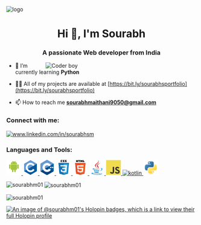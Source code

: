 ![logo](https://github.com/sourabhm01/sourabhm01/blob/main/githubh%20banner.png)
<h1 align="center">Hi 👋, I'm Sourabh</h1>
<h3 align="center">A passionate Web developer from India</h3>
<img align="right" alt="Coder boy" width="400" src="https://gifdb.com/images/high/animated-chock-coding-c78f6elj32sfoi8q.gif">

- 🌱 I’m currently learning **Python**

- 👨‍💻 All of my projects are available at [https://bit.ly/sourabhsportfolio](https://bit.ly/sourabhsportfolio)

- 📫 How to reach me **sourabhmaithani9050@gmail.com**

<h3 align="left">Connect with me:</h3>
<p align="left">
<a href="https://linkedin.com/in/www.linkedin.com/in/sourabhsm" target="blank"><img align="center" src="https://raw.githubusercontent.com/rahuldkjain/github-profile-readme-generator/master/src/images/icons/Social/linked-in-alt.svg" alt="www.linkedin.com/in/sourabhsm" height="30" width="40" /></a>
</p>

<h3 align="left">Languages and Tools:</h3>
<p align="left"> <a href="https://developer.android.com" target="_blank" rel="noreferrer"> <img src="https://raw.githubusercontent.com/devicons/devicon/master/icons/android/android-original-wordmark.svg" alt="android" width="40" height="40"/> </a> <a href="https://www.cprogramming.com/" target="_blank" rel="noreferrer"> <img src="https://raw.githubusercontent.com/devicons/devicon/master/icons/c/c-original.svg" alt="c" width="40" height="40"/> </a> <a href="https://www.w3schools.com/cpp/" target="_blank" rel="noreferrer"> <img src="https://raw.githubusercontent.com/devicons/devicon/master/icons/cplusplus/cplusplus-original.svg" alt="cplusplus" width="40" height="40"/> </a> <a href="https://www.w3schools.com/css/" target="_blank" rel="noreferrer"> <img src="https://raw.githubusercontent.com/devicons/devicon/master/icons/css3/css3-original-wordmark.svg" alt="css3" width="40" height="40"/> </a> <a href="https://www.w3.org/html/" target="_blank" rel="noreferrer"> <img src="https://raw.githubusercontent.com/devicons/devicon/master/icons/html5/html5-original-wordmark.svg" alt="html5" width="40" height="40"/> </a> <a href="https://www.java.com" target="_blank" rel="noreferrer"> <img src="https://raw.githubusercontent.com/devicons/devicon/master/icons/java/java-original.svg" alt="java" width="40" height="40"/> </a> <a href="https://developer.mozilla.org/en-US/docs/Web/JavaScript" target="_blank" rel="noreferrer"> <img src="https://raw.githubusercontent.com/devicons/devicon/master/icons/javascript/javascript-original.svg" alt="javascript" width="40" height="40"/> </a> <a href="https://kotlinlang.org" target="_blank" rel="noreferrer"> <img src="https://www.vectorlogo.zone/logos/kotlinlang/kotlinlang-icon.svg" alt="kotlin" width="40" height="40"/> </a> <a href="https://www.python.org" target="_blank" rel="noreferrer"> <img src="https://raw.githubusercontent.com/devicons/devicon/master/icons/python/python-original.svg" alt="python" width="40" height="40"/> </a> </p>

<p><img align="left" src="https://github-readme-stats.vercel.app/api/top-langs?username=sourabhm01&show_icons=true&locale=en&layout=compact" alt="sourabhm01" /></p>

<p>&nbsp;<img align="center" src="https://github-readme-stats.vercel.app/api?username=sourabhm01&show_icons=true&locale=en" alt="sourabhm01" /></p>

<p><img align="center" src="https://github-readme-streak-stats.herokuapp.com/?user=sourabhm01&" alt="sourabhm01" /></p>

[![An image of @sourabhm01's Holopin badges, which is a link to view their full Holopin profile](https://holopin.me/sourabhm01)](https://holopin.io/@sourabhm01)
